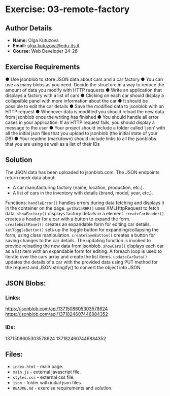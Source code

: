 # Exercise: 03-remote-factory

## Author Details
- **Name:** Olga Kutuzova  
- **Email:** olga.kutuzova@edu-its.it  
- **Course:** Web Developer 24-26


## Exercise Requirements
● Use jsonblob to store JSON data about cars and a car factory
● You can use as many blobs as you need. Decide the structure in a way to 
reduce the amount of data you modify with HTTP requests
● Write an application that displays a factory with a list of cars
● Clicking on each car should display a collapsible panel with more 
information about the car
● It should be possible to edit the car details
● Save the modified data to jsonblob with an HTTP request
● Whenever data is modified you should reload the new data from jsonblob 
once the writing has finished
● You should handle all error cases in your application. If an HTTP request 
fails, you should display a message to the user
● Your project should include a folder called ‘json’ with all the initial json files 
that you upload to jsonblob (the initial state of your DB)
● Your readme (markdown) should include links to all the jsonblobs that you 
are using as well as a list of their IDs

## Solution
The JSON data has been uploaded to jsonblob.com. The JSON endpoints return mock data about:
- A car manufacturing factory (name, location, production, etc.).
- A list of cars in the inventory with details (brand, model, year, etc.).

Functions:
`handleError()` handles errors during data fetching and displays it in the container on the page.
`getDataXHR()` uses XMLHttpRequest to fetch data.
`showFactory()` displays factory details in a <factoryDetails> element.
`createCarHeader()` creates a header for a car with a button to expand the form.
`createEditPanel()` creates an expandable form for editing car details.
`setToggleButton()` sets up the toggle button for expanding/collapsing the form, using class manipulation.
`createSaveButton()` creates a button for saving changes to the car details. The updating function is invoked to provide reloading the new data from jsonblob. 
`showCars()` displays each car as a list item with an expandable form for editing. A foreach loop is used to iterate over the cars array and create the list items.
`updateCarData()` updates the details of a car with the provided data using PUT method for the request and JSON.stringify() to convert the object into JSON.



## JSON Blobs:
### Links:
https://jsonblob.com/api/1371508605303578624
https://jsonblob.com/api/1371824607446884352
### IDs:
1371508605303578624
1371824607446884352
## Files:
- `index.html` - main page.
- `main.js` - external javascript file.
- `styles.css` - external css file.
- `json` - folder with initial json files.
- `README.md` - exercise requirements and solution. 
